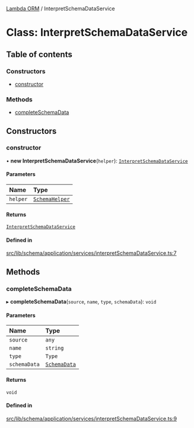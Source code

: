 [Lambda ORM](../README.md) / InterpretSchemaDataService

# Class: InterpretSchemaDataService

## Table of contents

### Constructors

- [constructor](InterpretSchemaDataService.md#constructor)

### Methods

- [completeSchemaData](InterpretSchemaDataService.md#completeschemadata)

## Constructors

### constructor

• **new InterpretSchemaDataService**(`helper`): [`InterpretSchemaDataService`](InterpretSchemaDataService.md)

#### Parameters

| Name | Type |
| :------ | :------ |
| `helper` | [`SchemaHelper`](SchemaHelper.md) |

#### Returns

[`InterpretSchemaDataService`](InterpretSchemaDataService.md)

#### Defined in

[src/lib/schema/application/services/interpretSchemaDataService.ts:7](https://github.com/lambda-orm/lambdaorm-base/blob/41a05895716d06facf8eeb89fc05145036aa7b9b/src/lib/schema/application/services/interpretSchemaDataService.ts#L7)

## Methods

### completeSchemaData

▸ **completeSchemaData**(`source`, `name`, `type`, `schemaData`): `void`

#### Parameters

| Name | Type |
| :------ | :------ |
| `source` | `any` |
| `name` | `string` |
| `type` | `Type` |
| `schemaData` | [`SchemaData`](../interfaces/SchemaData.md) |

#### Returns

`void`

#### Defined in

[src/lib/schema/application/services/interpretSchemaDataService.ts:9](https://github.com/lambda-orm/lambdaorm-base/blob/41a05895716d06facf8eeb89fc05145036aa7b9b/src/lib/schema/application/services/interpretSchemaDataService.ts#L9)

